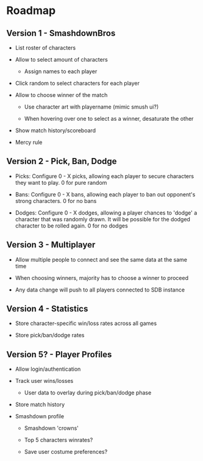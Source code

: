 # Roadmap

## Version 1 - SmashdownBros

* List roster of characters

* Allow to select amount of characters

  * Assign names to each player

* Click random to select characters for each player

* Allow to choose winner of the match

  * Use character art with playername (mimic smush ui?)

  * When hovering over one to select as a winner, desaturate the other

* Show match history/scoreboard

* Mercy rule

## Version 2 - Pick, Ban, Dodge

* Picks: Configure 0 - X picks, allowing each player to secure characters they want to play. 0 for pure random

* Bans: Configure 0 - X bans, allowing each player to ban out opponent's strong characters. 0 for no bans

* Dodges: Configure 0 - X dodges, allowing a player chances to 'dodge' a character that was randomly drawn. It will be possible for the dodged character to be rolled again. 0 for no dodges

## Version 3 - Multiplayer

* Allow multiple people to connect and see the same data at the same time

* When choosing winners, majority has to choose a winner to proceed

* Any data change will push to all players connected to SDB instance

## Version 4 - Statistics

* Store character-specific win/loss rates across all games

* Store pick/ban/dodge rates

## Version 5? - Player Profiles

* Allow login/authentication

* Track user wins/losses

  * User data to overlay during pick/ban/dodge phase

* Store match history

* Smashdown profile

  * Smashdown 'crowns'

  * Top 5 characters winrates?

  * Save user costume preferences?
  